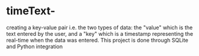 # timeText-
creating a key-value pair i.e. the two types of data: the "value" which is the text entered by the user, and a "key" which is a timestamp representing the real-time when the data was entered. This project is done through SQLite and Python integration
